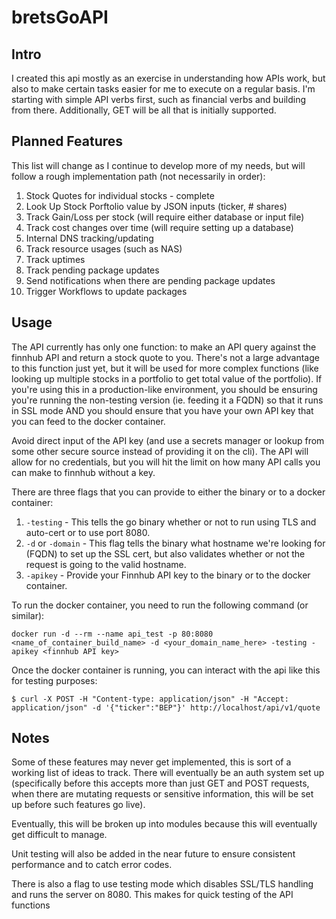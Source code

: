 # bretsGoAPI

## Intro
I created this api mostly as an exercise in understanding how APIs work, but also to make certain tasks easier for me to execute on a regular basis.
I'm starting with simple API verbs first, such as financial verbs and building from there. Additionally, GET will be all that is initially supported.

## Planned Features
This list will change as I continue to develop more of my needs, but will follow a rough implementation path (not necessarily in order):
1. Stock Quotes for individual stocks - complete
1. Look Up Stock Porftolio value by JSON inputs (ticker, # shares)
1. Track Gain/Loss per stock (will require either database or input file)
1. Track cost changes over time (will require setting up a database)
1. Internal DNS tracking/updating
1. Track resource usages (such as NAS)
1. Track uptimes
1. Track pending package updates
1. Send notifications when there are pending package updates
1. Trigger Workflows to update packages

## Usage
The API currently has only one function: to make an API query against the finnhub API and return a stock quote to you. There's not a large advantage to this function just yet, but it will be used for more complex functions (like looking up multiple stocks in a portfolio to get total value of the portfolio). If you're using this in a production-like environment, you should be ensuring you're running the non-testing version (ie. feeding it a FQDN) so that it runs in SSL mode AND you should ensure that you have your own API key that you can feed to the docker container.  

Avoid direct input of the API key (and use a secrets manager or lookup from some other secure source instead of providing it on the cli).  The API will allow for no credentials, but you will hit the limit on how many API calls you can make to finnhub without a key.

There are three flags that you can provide to either the binary or to a docker container:
1. `-testing` - This tells the go binary whether or not to run using TLS and auto-cert or to use port 8080.
1. `-d` or `-domain` - This flag tells the binary what hostname we're looking for (FQDN) to set up the SSL cert, but also validates whether or not the request is going to the valid hostname.
1. `-apikey` - Provide your Finnhub API key to the binary or to the docker container.

To run the docker container, you need to run the following command (or similar):  

```
docker run -d --rm --name api_test -p 80:8080 <name_of_container_build_name> -d <your_domain_name_here> -testing -apikey <finnhub API key>
```

Once the docker container is running, you can interact with the api like this for testing purposes:

```
$ curl -X POST -H "Content-type: application/json" -H "Accept: application/json" -d '{"ticker":"BEP"}' http://localhost/api/v1/quote
```



## Notes
Some of these features may never get implemented, this is sort of a working list of ideas to track. 
There will eventually be an auth system set up (specifically before this accepts more than just GET and POST requests, when there are mutating requests
or sensitive information, this will be set up before such features go live).

Eventually, this will be broken up into modules because this will eventually get difficult to manage.

Unit testing will also be added in the near future to ensure consistent performance and to catch error codes.

There is also a flag to use testing mode which disables SSL/TLS handling and runs the server on 8080. This makes for quick testing of the API functions
